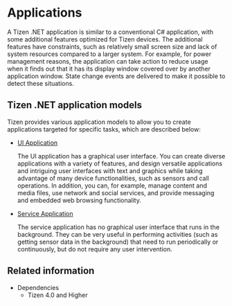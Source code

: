 # Applications

A Tizen .NET application is similar to a conventional C\# application, with some additional features optimized for Tizen devices. The additional features have constraints, such as relatively small screen size and lack of system resources compared to a larger system. For example, for power management reasons, the application can take action to reduce usage when it finds out that it has its display window covered over by another application window. State change events are delivered to make it possible to detect these situations.

<a name="app_models"></a>
## Tizen .NET application models

Tizen provides various application models to allow you to create applications targeted for specific tasks, which are described below:

- [UI Application](./uiapplication/overview.md)

  The UI application has a graphical user interface. You can create diverse applications with a variety of features, and design
  versatile applications and intriguing user interfaces with text and graphics while taking advantage of many device functionalities, such as sensors and call operations. In addition, you can, for example, manage content and media files, use network and social services, and provide messaging and embedded web browsing functionality.

- [Service Application](./service_application.md)

  The service application has no graphical user interface that runs in the background. They can be very useful in performing activities (such as getting sensor data in the background) that need to run periodically or continuously, but do not require any user intervention.

## Related information
- Dependencies
  - Tizen 4.0 and Higher
